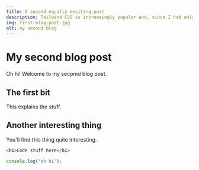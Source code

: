 ```yaml
---
title: A second equally exciting post
description: Tailwind CSS is increasingly popular and, since I had only used Bootstrap-Vue in my work, I thought it time to try something different. If you want to try it too and want to set up a Vue project to get started in...
img: first-blog-post.jpg
alt: my second blog
---
```


# My second blog post

Oh hi! Welcome to my secpmd blog post.

## The first bit

This explains the stuff.

## Another interesting thing

You'll find this thing quite interesting.

```html
<h1>Code stuff here</h1>
```

```javascript
console.log('oh hi');
```